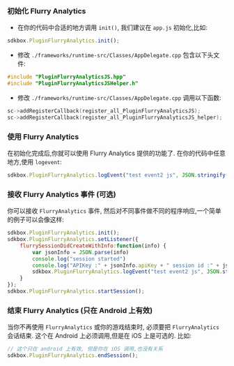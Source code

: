### 初始化 Flurry Analytics
* 在你的代码中合适的地方调用 `init()`, 我们建议在 `app.js` 初始化,比如:
```javascript
sdkbox.PluginFlurryAnalytics.init();
```

* 修改 `./frameworks/runtime-src/Classes/AppDelegate.cpp` 包含以下头文件:
```cpp
#include "PluginFlurryAnalyticsJS.hpp"
#include "PluginFlurryAnalyticsJSHelper.h"
```

* 修改 `./frameworks/runtime-src/Classes/AppDelegate.cpp` 调用以下函数:
```cpp
sc->addRegisterCallback(register_all_PluginFlurryAnalyticsJS);
sc->addRegisterCallback(register_all_PluginFlurryAnalyticsJS_helper);
```

### 使用 Flurry Analytics
在初始化完成后,你就可以使用 Flurry Analytics 提供的功能了. 在你的代码中任意地方,使用 `logevent`:
```javascript
sdkbox.PluginFlurryAnalytics.logEvent("test event2 js", JSON.stringify({"eKey1":"eVal1", "eKey2":"eVal2"}));
```

### 接收 Flurry Analytics 事件 (可选)
你可以接收 `FlurryAnalytics` 事件, 然后对不同事件做不同的程序响应,一个简单的例子可以会像这样:
```javascript
sdkbox.PluginFlurryAnalytics.init();
sdkbox.PluginFlurryAnalytics.setListener({
    flurrySessionDidCreateWithInfo:function(info) {
        var jsonInfo = JSON.parse(info)
        console.log("session started")
        console.log("APIKey :" + jsonInfo.apiKey + " session id :" + jsonInfo.sessionId);
        sdkbox.PluginFlurryAnalytics.logEvent("test event2 js", JSON.stringify({"eKey1":"eVal1", "eKey2":"eVal2"}));
    }
});
sdkbox.PluginFlurryAnalytics.startSession();
```

### 结束 Flurry Analytics (只在 Android 上有效)
当你不再使用 `FlurryAnalytics` 或你的游戏结束时, 必须要把 `FlurryAnalytics` 会话结束. 这个在 Android 上必须调用,但是在 iOS 上是可选的. 比如:
```javascript
// 这个只在 android 上有效, 但是你在 iOS 调用,也没有关系
sdkbox.PluginFlurryAnalytics.endSession();
```

